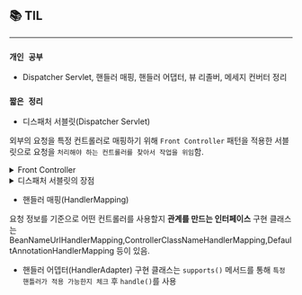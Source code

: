 
## 📚 TIL

---

### `개인 공부`
- Dispatcher Servlet, 핸들러 매핑, 핸들러 어댑터, 뷰 리졸버, 메세지 컨버터 정리







### `짧은 정리`
- 디스패처 서블릿(Dispatcher Servlet)

외부의 요청을 특정 컨트롤러로 매핑하기 위해 `Front Controller` 패턴을 적용한 서블릿으로
요청을 `처리해야 하는 컨트롤러를 찾아서 작업을 위임`함.
<details>
<summary>Front Controller</summary>
<div>
서블릿 컨테이너로 들어오는 모든 요청을 받아서 처리해주는 컨트롤러
</div>
</details>
<details>
<summary>디스패처 서블릿의 장점</summary>
<div>
Spring MVC는 디스패처 서블릿이 등장하면서 web.xml의 역할이 축소됨. 과거에는 서블릿을 컨트롤러 당 하나 씩 두고 있어서
컨트롤러가 추가 될 때마다 서블릿 설정도 추가해줘야 했지만, 디스패처 서블릿을 통해 따로 설정이 필요 없어짐.
</div>
</details>

- 핸들러 매핑(HandlerMapping)

요청 정보를 기준으로 어떤 컨트롤러를 사용할지 **관계를 만드는 인터페이스**
구현 클래스는 BeanNameUrlHandlerMapping,ControllerClassNameHandlerMapping,DefaultAnnotationHandlerMapping 등이 있음.


- 핸들러 어뎁터(HandlerAdapter)
구현 클래스는 `supports()` 메서드를 통해 `특정 핸틀러가 적용 가능한지 체크` 후 `handle()`를 사용
